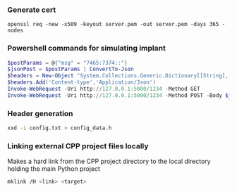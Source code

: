 ### Generate cert
```shell
openssl req -new -x509 -keyout server.pem -out server.pem -days 365 -nodes
```
### Powershell commands for simulating implant
```powershell
$postParams = @{"msg" = "7465:7374::"}
$jsonPost = $postParams | ConvertTo-Json 
$headers = New-Object "System.Collections.Generic.Dictionary[[String],[String]]"
$headers.Add('Content-type','Application/Json')
Invoke-WebRequest -Uri http://127.0.0.1:5000/1234 -Method GET
Invoke-WebRequest -Uri http://127.0.0.1:5000/1234 -Method POST -Body $jsonPost -Headers $headers
```

### Header generation
```bash
xxd -i config.txt > config_data.h
```

### Linking external CPP project files locally
Makes a hard link from the CPP project directory to the local directory holding the main Python project
```bash
mklink /H <link> <target>
```